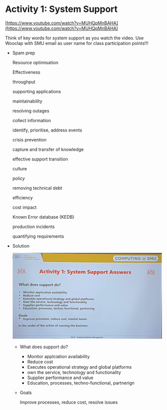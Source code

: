 # Activity 1: System Support

[https://www.youtube.com/watch?v=MUHQpMnBAHA](https://www.youtube.com/watch?v=MUHQpMnBAHA)

Think of key words for system support as you watch the video. Use Wooclap with SMU email as user name for class participation points!!!

- Spam prep
    
    Resource optimisation
    
    Effectiveness
    
    throughput
    
    supporting applications
    
    maintainability
    
    resolving outages
    
    collect information
    
    identify, prioritise, address events
    
    crisis prevention
    
    capture and transfer of knowledge
    
    effective support transition
    
    culture
    
    policy
    
    removing technical debt
    
    efficiency
    
    cost impact
    
    Known Error database (KEDB)
    
    production incidents
    
    quantifying requirements
    
- Solution
    
    ![Untitled](Activity%201%20bfff3/Untitled.png)
    
    - What does support do?
        - Monitor applciation availability
        - Reduce cost
        - Executes operational strategy and global platforms
        - own the service, technology and functionality
        - Supplier performance and value
        - Education, processes, techno-functional, partnerign
    - Goals
        
        Improve processes, reduce cost, resolve issues